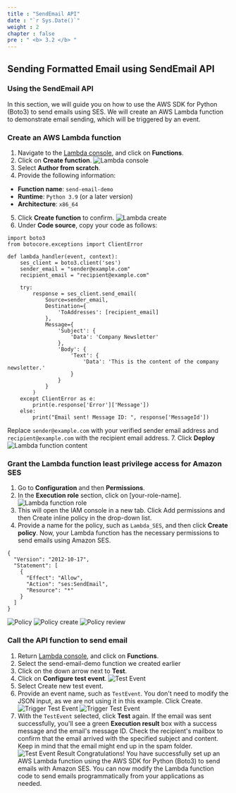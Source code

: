 ```yaml
---
title : "SendEmail API"
date : "`r Sys.Date()`"
weight : 2
chapter : false
pre : " <b> 3.2 </b> "
---
```


## Sending Formatted Email using SendEmail API

### Using the SendEmail API
In this section, we will guide you on how to use the AWS SDK for Python (Boto3) to send emails using SES. We will create an AWS Lambda function to demonstrate email sending, which will be triggered by an event.

### Create an AWS Lambda function
1. Navigate to the [Lambda console](https://console.aws.amazon.com/lambda/), and click on **Functions**.
2. Click on **Create function**.
![Lambda console](/hugo-ses/images/3/2/0001.png?featherlight=false&width=70pc)
3. Select **Author from scratch**.
4. Provide the following information:
- **Function name**: `send-email-demo`
- **Runtime**: `Python 3.9` (or a later version)
- **Architecture**: `x86_64`
5. Click **Create function** to confirm.
![Lambda create](/hugo-ses/images/3/2/0002.png?featherlight=false&width=70pc)
6. Under **Code source**, copy your code as follows:
```
import boto3
from botocore.exceptions import ClientError

def lambda_handler(event, context):
    ses_client = boto3.client('ses')
    sender_email = "sender@example.com"
    recipient_email = "recipient@example.com"

    try:
        response = ses_client.send_email(
            Source=sender_email,
            Destination={
                'ToAddresses': [recipient_email]
            },
            Message={
                'Subject': {
                    'Data': 'Company Newsletter'
                },
                'Body': {
                    'Text': {
                        'Data': 'This is the content of the company newsletter.'
                    }
                }
            }
        )
    except ClientError as e:
        print(e.response['Error']['Message'])
    else:
        print("Email sent! Message ID: ", response['MessageId'])
```
Replace `sender@example.com` with your verified sender email address and `recipient@example.com` with the recipient email address.
7. Click **Deploy**
![Lambda function content](/hugo-ses/images/3/2/0003.png?featherlight=false&width=70pc)

### Grant the Lambda function least privilege access for Amazon SES
1. Go to **Configuration** and then **Permissions**.
2. In the **Execution role** section, click on [your-role-name].
![Lambda function role](/hugo-ses/images/3/2/0004.png?featherlight=false&width=70pc)
3. This will open the IAM console in a new tab. Click Add permissions and then Create inline policy in the drop-down list.
4. Provide a name for the policy, such as `Lambda_SES`, and then click **Create policy**. Now, your Lambda function has the necessary permissions to send emails using Amazon SES.
```
{
  "Version": "2012-10-17",
  "Statement": [
    {
      "Effect": "Allow",
      "Action": "ses:SendEmail",
      "Resource": "*"
    }
  ]
}
```
![Policy](/hugo-ses/images/3/2/0005.png?featherlight=false&width=70pc)
![Policy create](/hugo-ses/images/3/2/0006.png?featherlight=false&width=70pc)
![Policy review](/hugo-ses/images/3/2/0007.png?featherlight=false&width=70pc)

### Call the API function to send email
1. Return [Lambda console](https://console.aws.amazon.com/lambda/), and click on **Functions**.
2. Select the send-email-demo function we created earlier
3. Click on the down arrow next to **Test**.
4. Click on **Configure test event**.
![Test Event](/hugo-ses/images/3/2/0008.png?featherlight=false&width=70pc)
5. Select Create new test event.
6. Provide an event name, such as `TestEvent`. You don't need to modify the JSON input, as we are not using it in this example. Click Create.
![Trigger Test Event](/hugo-ses/images/3/2/0009.png?featherlight=false&width=70pc)
![Trigger Test Event](/hugo-ses/images/3/2/0010.png?featherlight=false&width=70pc)
7. With the `TestEvent` selected, click **Test** again.
If the email was sent successfully, you'll see a green **Execution result** box with a success message and the email's message ID. Check the recipient's mailbox to confirm that the email arrived with the specified subject and content. Keep in mind that the email might end up in the spam folder.
![Test Event Result](/hugo-ses/images/3/2/0011.png?featherlight=false&width=70pc)
Congratulations! You have successfully set up an AWS Lambda function using the AWS SDK for Python (Boto3) to send emails with Amazon SES. You can now modify the Lambda function code to send emails programmatically from your applications as needed.